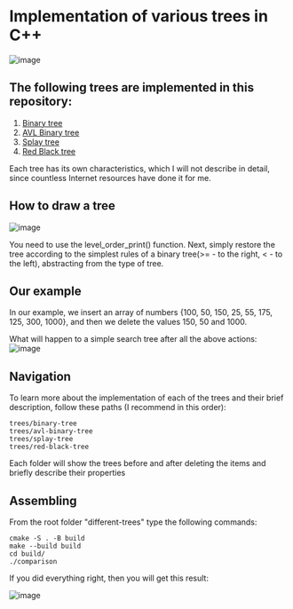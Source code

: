# Implementation of various trees in C++
![image](https://github.com/zpnst/different-trees/assets/105946529/69fb44f1-a6a6-47ef-b55c-91d26c05cceb)
## The following trees are implemented in this repository:
  1. [Binary tree](trees/binary-tree)
  2. [AVL Binary tree](trees/avl-binary-tree)
  3. [Splay tree](trees/splay-tree)
  4. [Red Black tree](trees/red-black-tree)

Each tree has its own characteristics, which I will not describe in detail, since countless Internet resources have done it for me.

## How to draw a tree

![image](https://github.com/zpnst/different-trees/assets/105946529/2ce07fcc-a891-43a0-920b-a4016b838ed2)

You need to use the level_order_print() function.
Next, simply restore the tree according to the simplest rules of a binary tree(>= - to the right, < - to the left), abstracting from the type of tree.

## Our example
In our example, we insert an array of numbers {100, 50, 150, 25, 55, 175, 125, 300, 1000}, and then we delete the values 150, 50 and 1000.

What will happen to a simple search tree after all the above actions:
![image](https://github.com/zpnst/different-trees/assets/105946529/bdab68b3-0094-40ce-b101-9fa64948e5c2)

## Navigation

To learn more about the implementation of each of the trees and their brief description, follow these paths (I recommend in this order):

```
trees/binary-tree
trees/avl-binary-tree
trees/splay-tree
trees/red-black-tree
```

Each folder will show the trees before and after deleting the items and briefly describe their properties

## Assembling

From the root folder "different-trees" type the following commands:

```
cmake -S . -B build
make --build build
cd build/
./comparison
```

If you did everything right, then you will get this result:

![image](https://github.com/zpnst/different-trees/assets/105946529/c68e952b-28ed-47f8-b58d-e2716e4bde29)

